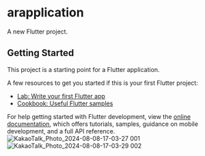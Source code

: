 # arapplication

A new Flutter project.

## Getting Started

This project is a starting point for a Flutter application.

A few resources to get you started if this is your first Flutter project:

- [Lab: Write your first Flutter app](https://docs.flutter.dev/get-started/codelab)
- [Cookbook: Useful Flutter samples](https://docs.flutter.dev/cookbook)

For help getting started with Flutter development, view the
[online documentation](https://docs.flutter.dev/), which offers tutorials,
samples, guidance on mobile development, and a full API reference.
![KakaoTalk_Photo_2024-08-08-17-03-27 001](https://github.com/user-attachments/assets/572e4b89-eda7-499d-857c-a7f756c69bc4)
![KakaoTalk_Photo_2024-08-08-17-03-29 002](https://github.com/user-attachments/assets/28c88ef9-8e06-4a19-91c7-6ae6545dc1d2)
